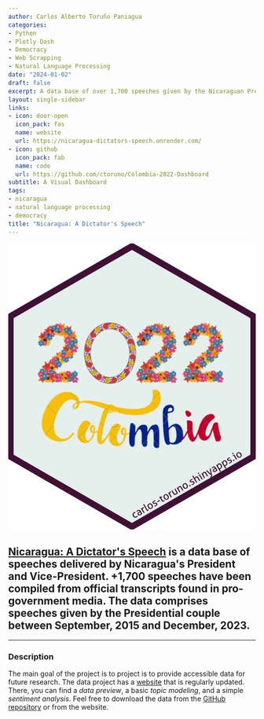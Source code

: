 ```yaml
---
author: Carlos Alberto Toruño Paniagua
categories:
- Python
- Plotly Dash
- Democracy
- Web Scrapping
- Natural Language Processing
date: "2024-01-02"
draft: false
excerpt: A data base of over 1,700 speeches given by the Nicaraguan Presidential couple between September 2015 and December 2023.
layout: single-sidebar
links:
- icon: door-open
  icon_pack: fas
  name: website
  url: https://nicaragua-dictators-speech.onrender.com/
- icon: github
  icon_pack: fab
  name: code
  url: https://github.com/ctoruno/Colombia-2022-Dashboard
subtitle: A Visual Dashboard
tags:
- nicaragua
- natural language processing
- democracy
title: "Nicaragua: A Dictator's Speech"
---
```


![](featured.png)

## [Nicaragua: A Dictator's Speech](https://nicaragua-dictators-speech.onrender.com/) is a data base of speeches delivered by Nicaragua's President and Vice-President. +1,700 speeches have been compiled from official transcripts found in pro-government media. The data comprises speeches given by the Presidential couple between September, 2015 and December, 2023.

---

### Description
The main goal of the project is to  project is to provide accessible data for future research. The data project has a [website](https://nicaragua-dictators-speech.onrender.com/) that is regularly updated. There, you can find a _data preview_, a basic _topic modeling_, and a simple _sentiment analysis_. Feel free to download the data from the [GitHub repository](https://github.com/ctoruno/Nicaragua-dictators-speech) or from the website.


